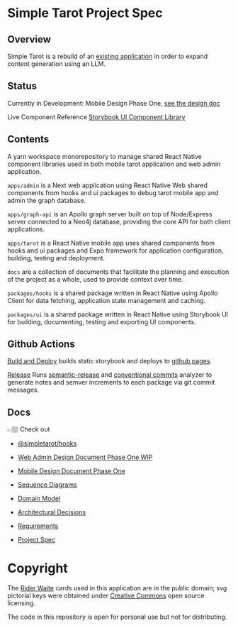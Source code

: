 # Simple Tarot Project Spec

## Overview

Simple Tarot is a rebuild of an [existing application](https://github.com/avacollins/tarot-ix) in order to expand content generation using an LLM.

## Status

Currently in Development: Mobile Design Phase One, [see the design doc](./docs/mobile_design_pahse_one.md)

Live Component Reference [Storybook UI Component Library](https://avacollins.github.io/simple-tarot)

## Contents

A yarn workspace monorepository to manage shared React Native component libraries used in both mobile tarot application and web admin application. 

`apps/admin` is a Next web application using React Native Web shared components from hooks and ui packages to debug tarot mobile app and admin the graph database.

`apps/graph-api` is an Apollo graph server built on top of Node/Express server connected to a Neo4j database, providing the core API for both client applications.

`apps/tarot` is a React Native mobile app uses shared components from hooks and ui packages and Expo framework for application configuration, building, testing and deployment.

`docs` are a collection of documents that facilitate the planning and execution of the project as a whole, used to provide context over time.

`packages/hooks` is a shared package written in React Native using Apollo Client for data fetching, application state management and caching. 

`packages/ui` is a shared package written in React Native using Storybook UI for building, documenting, testing and exporting UI components.

## Github Actions

[Build and Deploy](https://github.com/avacollins/simple-tarot/actions/workflows/sb.yml) builds static storybook and deploys to [github pages]((https://avacollins.github.io/simple-tarot)).

[Release](https://github.com/avacollins/simple-tarot/actions/workflows/semantic-release.yml) Runs [semantic-release](https://github.com/semantic-release/semantic-release) and [conventional commits](https://github.com/conventional-changelog/conventional-changelog/tree/master/packages/conventional-changelog-conventionalcommits) analyzer to generate notes and semver increments to each package via git commit messages.

## Docs

👉🏽 Check out 
 - [@simpletarot/hooks](./packages/hooks/README.md)

 - [Web Admin Design Document Phase One WIP](./docs/web_admin_design.md)

 - [Mobile Design Document Phase One](./docs/mobile_design_pahse_one.md)
 
 - [Sequence Diagrams](./docs/sequence_diagrams.md)

 - [Domain Model](./docs/domain_model.md)

 - [Architectural Decisions](./docs/adr.md)

 - [Requirements](./docs/requirements.md)

 - [Project Spec](./docs/project_spec.md)


 # Copyright

The [Rider Waite](https://sacred-texts.com/tarot/faq.htm#uscopyright) cards used in this application are in the public domain; svg pictorial keys were obtained under [Creative Commons](https://creativecommons.org/publicdomain/zero/1.0/) open source licensing.

The code in this repository is open for personal use but not for distributing.